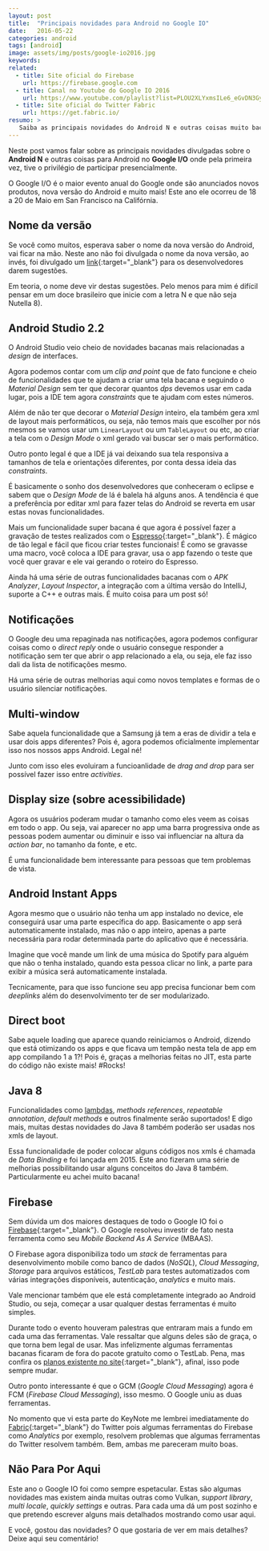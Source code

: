 ```yaml
---
layout: post
title:  "Principais novidades para Android no Google IO"
date:   2016-05-22
categories: android
tags: [android]
image: assets/img/posts/google-io2016.jpg
keywords:
related:
  - title: Site oficial do Firebase
    url: https://firebase.google.com
  - title: Canal no Youtube do Google IO 2016
    url: https://www.youtube.com/playlist?list=PLOU2XLYxmsILe6_eGvDN3GyiodoV3qNSC
  - title: Site oficial do Twitter Fabric
    url: https://get.fabric.io/
resumo: >
   Saiba as principais novidades do Android N e outras coisas muito bacanas para desenvolvedores Android lançadas no Google IO. Você também pode assistir ao meu vídeo inédito [Resumão fo Google IO](https://www.youtube.com/watch?v=cIZCaKCn9D0){:target="_blank"}.
---
```


Neste post vamos falar sobre as principais novidades divulgadas sobre o **Android N** e outras coisas para Android no **Google I/O** onde pela primeira vez, tive o privilégio de participar presencialmente.

O Google I/O é o maior evento anual do Google onde são anunciados novos produtos, nova versão do Android e muito mais! Este ano ele ocorreu de 18 a 20 de Maio em San Francisco na Califórnia.

## Nome da versão

Se você como muitos, esperava saber o nome da nova versão do Android, vai ficar na mão. Neste ano não foi divulgada o nome da nova versão, ao invés, foi divulgado um [link](http://android.com/n){:target="_blank"} para os desenvolvedores darem sugestões. 

Em teoria, o nome deve vir destas sugestões. Pelo menos para mim é difícil pensar em um doce brasileiro que inicie com a letra N e que não seja Nutella 8).  


## Android Studio 2.2

O Android Studio veio cheio de novidades bacanas mais relacionadas a *design* de interfaces. 

Agora podemos contar com um *clip and point* que de fato funcione e cheio de funcionalidades que te ajudam a criar uma tela bacana e seguindo o *Material Design* sem ter que decorar quantos *dps* devemos usar em cada lugar, pois a IDE tem agora *constraints* que te ajudam com estes números.

Além de não ter que decorar o *Material Design* inteiro, ela também gera xml de layout mais performáticos, ou seja, não temos mais que escolher por nós mesmos se vamos usar um `LinearLayout` ou um `TableLayout` ou etc, ao criar a tela com o *Design Mode* o xml gerado vai buscar ser o mais performático.

Outro ponto legal é que a IDE já vai deixando sua tela responsiva a tamanhos de tela e orientações diferentes, por conta dessa ideia das *constraints*.

É basicamente o sonho dos desenvolvedores que conheceram o eclipse e sabem que o *Design Mode* de lá é balela há alguns anos. A tendência é que a preferência por editar xml para fazer telas do Android se reverta em usar estas novas funcionalidades.

Mais um funcionalidade super bacana é que agora é possível fazer a gravação de testes realizados com o [Espresso](https://google.github.io/android-testing-support-library/docs/espresso){:target="_blank"}. É mágico de tão legal e fácil que ficou criar testes funcionais! É como se gravasse uma macro, você coloca a IDE para gravar, usa o app fazendo o teste que você quer gravar e ele vai gerando o roteiro do Espresso.

Ainda há uma série de outras funcionalidades bacanas com o *APK Analyzer*, *Layout Inspector*, a integração com a última versão do IntelliJ, suporte a C++ e outras mais. É muito coisa para um post só!


## Notificações

O Google deu uma repaginada nas notificações, agora podemos configurar coisas como o *direct reply* onde o usuário consegue responder a notificação sem ter que abrir o app relacionado a ela, ou seja, ele faz isso dali da lista de notificações mesmo.

Há uma série de outras melhorias aqui como novos templates e formas de o usuário silenciar notificações.


## Multi-window 

Sabe aquela funcionalidade que a Samsung já tem a eras de dividir a tela e usar dois apps diferentes? Pois é, agora podemos oficialmente implementar isso nos nossos apps Android. Legal né! 

Junto com isso eles evoluiram a funcioanlidade de *drag and drop* para ser possível fazer isso entre *activities*.


## Display size (sobre acessibilidade)

Agora os usuários poderam mudar o tamanho como eles veem as coisas em todo o app. Ou seja, vai aparecer no app uma barra progressiva onde as pessoas podem aumentar ou diminuir e isso vai influenciar na altura da *action bar*, no tamanho da fonte, e etc.

É uma funcionalidade bem interessante para pessoas que tem problemas de vista.


## Android Instant Apps

Agora mesmo que o usuário não tenha um app instalado no device, ele conseguirá usar uma parte específica do app. Basicamente o app será automaticamente instalado, mas não o app inteiro, apenas a parte necessária para rodar determinada parte do aplicativo que é necessária.

Imagine que você mande um link de uma música do Spotify para alguém que não o tenha instalado, quando esta pessoa clicar no link, a parte para exibir a música será automaticamente instalada.

Tecnicamente, para que isso funcione seu app precisa funcionar bem com *deeplinks* além do desenvolvimento ter de ser modularizado. 


## Direct boot

Sabe aquele loading que aparece quando reiniciamos o Android, dizendo que está otimizando os apps e que ficava um tempão nesta tela de app em app compilando 1 a 1?! Pois é, graças a melhorias feitas no JIT, esta parte do código não existe mais! #Rocks!


## Java 8 

Funcionalidades como [lambdas](http://suelengc.com/2016/java-8-lambdas/), *methods references*, *repeatable annotation*, *default methods* e outros finalmente serão suportados! E digo mais, muitas destas novidades do Java 8 também poderão ser usadas nos xmls de layout. 

Essa funcionalidade de poder colocar alguns códigos nos xmls é chamada de *Data Binding* e foi lançada em 2015. Este ano fizeram uma série de melhorias possibilitando usar alguns conceitos do Java 8 também. Particularmente eu achei muito bacana!


## Firebase

Sem dúvida um dos maiores destaques de todo o Google IO foi o [Firebase](https://firebase.google.com){:target="_blank"}. O Google resolveu investir de fato nesta ferramenta como seu *Mobile Backend As A Service* (MBAAS). 

O Firebase agora disponibiliza todo um *stack* de ferramentas para desenvolvimento mobile como banco de dados (*NoSQL*), *Cloud Messaging*, *Storage* para arquivos estáticos, *TestLab* para testes automatizados com várias integrações disponíveis, autenticação, *analytics* e muito mais. 

Vale mencionar também que ele está completamente integrado ao Android Studio, ou seja, começar a usar qualquer destas ferramentas é muito simples.

Durante todo o evento houveram palestras que entraram mais a fundo em cada uma das ferramentas. Vale ressaltar que alguns deles são de graça, o que torna bem legal de usar. Mas infelizmente algumas ferramentas bacanas ficaram de fora do pacote gratuíto como o TestLab. Pena, mas confira os [planos existente no site](https://firebase.google.com/pricing){:target="_blank"}, afinal, isso pode sempre mudar.

Outro ponto interessante é que o GCM (*Google Cloud Messaging*) agora é FCM (*Firebase Cloud Messaging*), isso mesmo. O Google uniu as duas ferramentas.

No momento que vi esta parte do KeyNote me lembrei imediatamente do [Fabric](https://get.fabric.io/){:target="_blank"} do Twitter pois algumas ferramentas do Firebase como *Analytics* por exemplo, resolvem problemas que algumas ferramentas do Twitter resolvem também. Bem, ambas me pareceram muito boas.


## Não Para Por Aqui

Este ano o Google IO foi como sempre espetacular. Estas são algumas novidades mas existem ainda muitas outras como Vulkan, *support library*, *multi locale*, *quickly settings* e outras. Para cada uma dá um post sozinho e que pretendo escrever alguns mais detalhados mostrando como usar aqui.

E você, gostou das novidades? O que gostaria de ver em mais detalhes? Deixe aqui seu comentário!


